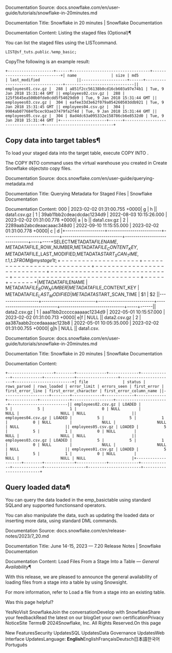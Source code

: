 Documentation Source:
docs.snowflake.com/en/user-guide/tutorials/snowflake-in-20minutes.md

Documentation Title:
Snowflake in 20 minutes | Snowflake Documentation

Documentation Content:
Listing the staged files (Optional)¶

You can list the staged files using the LISTcommand.


```
LIST@sf_tuts.public.%emp_basic;
```
CopyThe following is an example result:


```
+--------------------+------+----------------------------------+------------------------------+| name               | size | md5                              | last_modified                ||--------------------+------+----------------------------------+------------------------------|| employees01.csv.gz |  288 | a851f2cc56138b0cd16cb603a97e74b1 | Tue, 9 Jan 2018 15:31:44 GMT || employees02.csv.gz |  288 | 125f5645ea500b0fde0cdd5f54029db9 | Tue, 9 Jan 2018 15:31:44 GMT || employees03.csv.gz |  304 | eafee33d3e62f079a054260503ddb921 | Tue, 9 Jan 2018 15:31:45 GMT || employees04.csv.gz |  304 | 9984ab077684fbcec93ae37479fa2f4d | Tue, 9 Jan 2018 15:31:44 GMT || employees05.csv.gz |  304 | 8ad4dc63a095332e158786cb6e8532d0 | Tue, 9 Jan 2018 15:31:44 GMT |+--------------------+------+----------------------------------+------------------------------+
```
Copy data into target tables¶
-----------------------------

To load your staged data into the target table, execute COPY INTO .

The COPY INTO command uses the virtual warehouse you created
in Create Snowflake objectsto copy files.



Documentation Source:
docs.snowflake.com/en/user-guide/querying-metadata.md

Documentation Title:
Querying Metadata for Staged Files | Snowflake Documentation

Documentation Content:
000 |  2023-02-02 01:31:00.755 +0000| g  | h  || data1.csv.gz      |                        1 | 39ab11bb2cdeacdcdac1234d9 |     2022-08-03 10:15:26.000 |  2023-02-02 01:31:00.778 +0000| a  | b  || data1.csv.gz      |                        2 | 2289aab2abcdeaacaaac348d0 |     2022-09-10 11:15:55.000 |  2023-02-02 01:31:00.778 +0000| c  | d  |+-------------------+--------------------------+---------------------------+-----------------------------+-------------------------------+----+----+SELECTMETADATA$FILENAME,METADATA$FILE_ROW_NUMBER,METADATA$FILE_CONTENT_KEY,METADATA$FILE_LAST_MODIFIED,METADATA$START_SCAN_TIME,t.$1,t.$2FROM@mystage1t;+-------------------+--------------------------+---------------------------+-----------------------------+-------------------------------+-----+------+| METADATA$FILENAME | METADATA$FILE_ROW_NUMBER | METADATA$FILE_CONTENT_KEY | METADATA$FILE_LAST_MODIFIED |      METADATA$START_SCAN_TIME | $1  | $2   ||-------------------+--------------------------+---------------------------+-----------------------------+-------------------------------+-----+------|| data2.csv.gz      |                        1 | aaa11bb2cccccaaaaac1234d9 |     2022-05-01 10:15:57.000 |  2023-02-02 01:31:00.713 +0000| e|f | NULL || data2.csv.gz      |                        2 | aa387aabb2ccedaaaaac123b8 |     2022-05-01 10:05:35.000 |  2023-02-02 01:31:00.755 +0000| g|h | NULL || data1.csv.



Documentation Source:
docs.snowflake.com/en/user-guide/tutorials/snowflake-in-20minutes.md

Documentation Title:
Snowflake in 20 minutes | Snowflake Documentation

Documentation Content:
```
+--------------------+--------+-------------+-------------+-------------+-------------+-------------+------------------+-----------------------+-------------------------+| file               | status | rows_parsed | rows_loaded | error_limit | errors_seen | first_error | first_error_line | first_error_character | first_error_column_name ||--------------------+--------+-------------+-------------+-------------+-------------+-------------+------------------+-----------------------+-------------------------|| employees02.csv.gz | LOADED |           5 |           5 |           1 |           0 | NULL        |             NULL |                  NULL | NULL                    || employees04.csv.gz | LOADED |           5 |           5 |           1 |           0 | NULL        |             NULL |                  NULL | NULL                    || employees05.csv.gz | LOADED |           5 |           5 |           1 |           0 | NULL        |             NULL |                  NULL | NULL                    || employees03.csv.gz | LOADED |           5 |           5 |           1 |           0 | NULL        |             NULL |                  NULL | NULL                    || employees01.csv.gz | LOADED |           5 |           5 |           1 |           0 | NULL        |             NULL |                  NULL | NULL                    |+--------------------+--------+-------------+-------------+-------------+-------------+-------------+------------------+-----------------------+-------------------------+
```
Query loaded data¶
------------------

You can query the data loaded in the emp\_basictable using standard SQLand any supported
functionsand
operators.

You can also manipulate the data, such as updating the loaded data or inserting more data, using standard DML commands.



Documentation Source:
docs.snowflake.com/en/release-notes/2023/7_20.md

Documentation Title:
June 14-15, 2023 — 7.20 Release Notes | Snowflake Documentation

Documentation Content:
Load Files From a Stage Into a Table — *General Availability*¶

With this release, we are pleased to announce the general availability of loading files from a stage into a table by using Snowsight.

For more information, refer to Load a file from a stage into an existing table.

Was this page helpful?

YesNoVisit SnowflakeJoin the conversationDevelop with SnowflakeShare your feedbackRead the latest on our blogGet your own certificationPrivacy NoticeSite Terms© 2024Snowflake, Inc. All Rights Reserved.On this page

New FeaturesSecurity UpdatesSQL UpdatesData Governance UpdatesWeb Interface UpdatesLanguage: **English**EnglishFrançaisDeutsch日本語한국어Português



